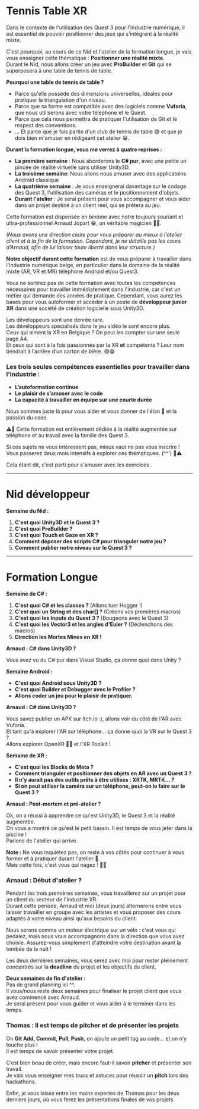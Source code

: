 # Tennis Table XR

Dans le contexte de l'utilisation des Quest 3 pour l'industrie numérique, il est essentiel de pouvoir positionner des jeux qui s'intègrent à la réalité mixte.

C'est pourquoi, au cours de ce Nid et l'atelier de la formation longue, je vais vous enseigner cette thématique : **Positionner une réalité mixte**.  
Durant le Nid, nous allons créer un jeu avec **ProBuilder** et **Git** qui se superposera à une table de tennis de table.  

**Pourquoi une table de tennis de table ?**
- Parce qu'elle possède des dimensions universelles, idéales pour pratiquer la triangulation d'un niveau.
- Parce que sa forme est compatible avec des logiciels comme **Vuforia**, que nous utiliserons avec votre téléphone et le Quest.
- Parce que cela nous permettra de pratiquer l'utilisation de Git et le respect des conventions.
- ... Et parce que je fais partie d'un club de tennis de table 😅 et que je dois bien m'amuser en rédigeant cet atelier 😁.

**Durant la formation longue, vous me verrez à quatre reprises :**
- **La première semaine** : Nous aborderons le **C# pur**, avec une petite un pincée de réalité virtuelle sans utiliser Unity3D.
- **La troisème semaine**: Nous allons nous amuser avec des applicatoins Android classique
- **La quatrième semaine** : Je vous enseignerai davantage sur le codage des Quest 3, l'utilisation des caméras et le positionnement d'objets.
- **Durant l'atelier** : Je serai présent pour vous accompagner et vous aider dans un projet destiné à un client réel, qui se prêtera au jeu.

Cette formation est dispensée en binôme avec notre toujours souriant et ultra-professionnel Arnaud Jopart 😁, un véritable magicien 🧙‍♂️.

_(Nous avons une direction claire pour vous préparer au mieux à l’atelier client et à la fin de la formation. Cependant, je ne détaille pas les cours d’Arnaud, afin de lui laisser toute liberté dans leur structure.)_

**Notre objectif durant cette formation** est de vous préparer à travailler dans l'industrie numérique belge, en particulier dans le domaine de la réalité mixte (AR, VR et MR) téléphone Android et/ou Quest3.  

Vous ne sortirez pas de cette formation avec toutes les compétences nécessaires pour travailler immédiatement dans l'industrie, car c'est un métier qui demande des années de pratique. Cependant, vous aurez les bases pour vous autoformer et accéder à un poste de **développeur junior XR** dans une société de création logicielle sous Unity3D.

Les développeurs sont une denrée rare.  
Les développeurs spécialisés dans le jeu vidéo le sont encore plus.  
Ceux qui aiment la XR en Belgique ? On peut les compter sur une seule page A4.  
Et ceux qui sont à la fois passionnés par la XR **et** compétents ? Leur nom tiendrait à l’arrière d’un carton de bière. 😅😁  

### **Les trois seules compétences essentielles** pour travailler dans l'industrie :  
- **L’autoformation continue**  
- **Le plaisir de s’amuser avec le code**  
- **La capacité à travailler en équipe sur une courte durée**  

Nous sommes juste là pour vous aider et vous donner de l'élan 🌱 et la passion du code.

⚠️🚨 Cette formation est entièrement dédiée à la réalité augmentée sur téléphone et au travail avec la famille des Quest 3.

Si ces sujets ne vous intéressent pas, mieux vaut ne pas vous inscrire ! Vous passerez deux mois intensifs à explorer ces thématiques. (^^') 🚨⚠️

Cela étant dit, c'est parti pour s'amuser avec les exercices .

---

# Nid développeur

**Semaine du Nid :**  
1. **C'est quoi Unity3D et le Quest 3 ?**  
2. **C'est quoi ProBuilder ?**  
3. **C'est quoi Touch et Gaze en XR ?**  
4. **Comment déposer des scripts C# pour trianguler notre jeu ?**  
5. **Comment publier notre niveau sur le Quest 3 ?**  

------------

# Formation Longue

**Semaine de C# :**  
1. **C'est quoi C# et les classes ?** (Allons tuer Hogger !)  
2. **C'est quoi un String et des char[] ?** (Créons vos premières macros)  
3. **C'est quoi les Inputs du Quest 3 ?** (Bougeons avec le Quest 3)  
4. **C'est quoi les Vector3 et les angles d'Euler ?** (Déclenchons des macros)  
5. **Direction les Mortes Mines en XR !**  

**Arnaud : C# dans Unity3D ?**  

Vous avez vu du C# pur dans Visual Studio, ça donne quoi dans Unity ?  

**Semaine Android :**  
- **C'est quoi Android sous Unity3D ?**  
- **C'est quoi Builder et Debugger avec le Profiler ?**  
- **Allons coder un jeu pour le plaisir de pratiquer.**  

**Arnaud : C# dans Unity3D ?**  

Vous savez publier un APK sur Itch.io :), allons voir du côté de l'AR avec Vuforia.  
Et tant qu'à explorer l'AR sur téléphone… ça donne quoi la VR sur le Quest 3 ?  
Allons explorer OpenXR 🤗🌱 et l'XR Toolkit !  

**Semaine de XR :**  
- **C'est quoi les Blocks de Meta ?**  
- **Comment trianguler et positionner des objets en AR avec un Quest 3 ?**  
- **Il n’y aurait pas des outils prêts à être utilisés : XRTK, MRTK… ?**  
- **Si on peut utiliser la caméra sur un téléphone, peut-on le faire sur le Quest 3 ?**  

**Arnaud : Post-mortem et pré-atelier ?**  

Ok, on a réussi à apprendre ce qu'est Unity3D, le Quest 3 et la réalité augmentée.  
On vous a montré ce qu'est le petit bassin. Il est temps de vous jeter dans la piscine !  
Parlons de l'atelier qui arrive.  

**Note :** Ne vous inquiétez pas, on reste à vos côtés pour continuer à vous former et à pratiquer durant l'atelier 🛟.  
Mais cette fois, c'est vous qui nagez ! 🏊‍♂️  

### **Arnaud : Début d'atelier ?**  

Pendant les trois premières semaines, vous travaillerez sur un projet pour un client du secteur de l'industrie XR.  
Durant cette période, Arnaud et moi (deux jours) alternerons entre vous laisser travailler en groupe avec les artistes et vous proposer des cours adaptés à votre niveau ainsi qu'aux besoins du client.  

Nous serons comme un moteur électrique sur un vélo : c'est vous qui pédalez, mais nous vous accompagnons dans la direction que vous avez choisie. Assurez-vous simplement d'atteindre votre destination avant la tombée de la nuit !  

Les deux dernières semaines, vous serez avec moi pour rester pleinement concentrés sur la **deadline** du projet et les objectifs du client.

**Deux semaines de fin d'atelier :**  
Pas de grand planning ici ^^.  
Il vous/nous reste deux semaines pour finaliser le projet client que vous avez commencé avec Arnaud.  
Je serai présent pour vous guider et vous aider à le terminer dans les temps.  


### **Thomas : Il est temps de pitcher et de présenter les projets**  

On **Git Add, Commit, Pull, Push**, on ajoute un petit tag au code… et on n’y touche plus !  
Il est temps de savoir présenter votre projet.  

C’est bien beau de créer, mais encore faut-il savoir **pitcher** et présenter son travail.  
Je vais vous enseigner mes trucs et astuces pour réussir un **pitch** lors des hackathons.  

Enfin, je vous laisse entre les mains expertes de Thomas pour les deux derniers jours, où vous ferez les présentations finales de vos projets.

  
